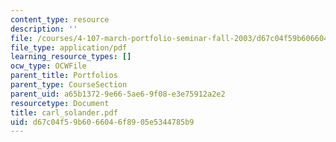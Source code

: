 ```yaml
---
content_type: resource
description: ''
file: /courses/4-107-march-portfolio-seminar-fall-2003/d67c04f59b6066046f8905e5344785b9_carl_solander.pdf
file_type: application/pdf
learning_resource_types: []
ocw_type: OCWFile
parent_title: Portfolios
parent_type: CourseSection
parent_uid: a65b1372-9e66-5ae6-9f08-e3e75912a2e2
resourcetype: Document
title: carl_solander.pdf
uid: d67c04f5-9b60-6604-6f89-05e5344785b9
---
```

